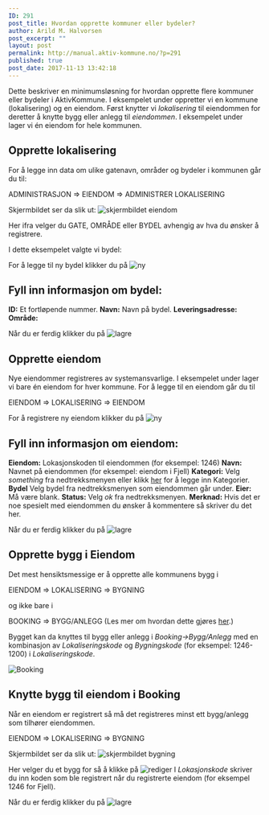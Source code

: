 ```yaml
---
ID: 291
post_title: Hvordan opprette kommuner eller bydeler?
author: Arild M. Halvorsen
post_excerpt: ""
layout: post
permalink: http://manual.aktiv-kommune.no/?p=291
published: true
post_date: 2017-11-13 13:42:18
---
```

Dette beskriver en minimumsløsning for hvordan opprette flere kommuner eller bydeler i AktivKommune. I eksempelet under oppretter vi en kommune (lokalisering) og en eiendom. Først knytter vi *lokalisering* til eiendommen for deretter å knytte bygg eller anlegg til *eiendommen*. I eksempelet under lager vi én eiendom for hele kommunen.

## Opprette lokalisering

For å legge inn data om ulike gatenavn, områder og bydeler i kommunen går du til:

ADMINISTRASJON => EIENDOM => ADMINISTRER LOKALISERING

Skjermbildet ser da slik ut: 
![skjermbildet eiendom](http://manual.aktiv-kommune.no/wp-content/uploads/2017/12/eiendom.png)

Her ifra velger du GATE, OMRÅDE eller BYDEL avhengig av hva du ønsker å registrere. 

I dette eksempelet valgte vi bydel:

For å legge til ny bydel klikker du på 
![ny](http://manual.aktiv-kommune.no/wp-content/uploads/2017/12/NY.png)

## Fyll inn informasjon om bydel:
**ID:** Et fortløpende nummer.
**Navn:** Navn på bydel. 
**Leveringsadresse:**
**Område:**

Når du er ferdig klikker du på 
![lagre](http://manual.aktiv-kommune.no/wp-content/uploads/2017/12/lagre.png)


## Opprette eiendom
Nye eiendommer registreres av systemansvarlige. I eksempelet under lager vi bare én eiendom for hver kommune. For å legge til en eiendom går du til

EIENDOM => LOKALISERING => EIENDOM 

For å registrere ny eiendom klikker du på 
![ny](http://manual.aktiv-kommune.no/wp-content/uploads/2017/12/NY.png)

## Fyll inn informasjon om eiendom:
**Eiendom:** Lokasjonskoden til eiendommen (for eksempel: 1246)
**Navn:** Navnet på eiendommen (for eksempel: eiendom i Fjell)
**Kategori:** Velg *something* fra nedtrekksmenyen eller klikk [her](https://manual.aktiv-kommune.no/?p=700) for å legge inn Kategorier.
**Bydel** Velg bydel fra nedtrekksmenyen som eiendommen går under. 
**Eier:** Må være blank.
**Status:** Velg *ok* fra nedtrekksmenyen.
**Merknad:** Hvis det er noe spesielt med eiendommen du ønsker å kommentere så skriver du det her. 

Når du er ferdig klikker du på 
![lagre](http://manual.aktiv-kommune.no/wp-content/uploads/2017/12/lagre.png)


## Opprette bygg i Eiendom
Det mest hensiktsmessige er å opprette alle kommunens bygg i 

EIENDOM => LOKALISERING => BYGNING

og ikke bare i 

BOOKING => BYGG/ANLEGG (Les mer om hvordan dette gjøres [her](http://manual.aktiv-kommune.no/?p=321).)

Bygget kan da knyttes til bygg eller anlegg i *Booking->Bygg/Anlegg* med en kombinasjon av *Lokaliseringskode* og *Bygningskode* (for eksempel: 1246-1200) i *Lokaliseringskode*.

![Booking ](http://manual.aktiv-kommune.no/wp-content/uploads/2017/11/booking_bygg-anlegg-e1511184434853.png)

## Knytte bygg til eiendom i Booking
Når en eiendom er registrert så må det registreres minst ett bygg/anlegg som tilhører eiendommen.  

EIENDOM => LOKALISERING => BYGNING

Skjermbildet ser da slik ut: 
![skjermbildet bygning](http://manual.aktiv-kommune.no/wp-content/uploads/2017/12/eiendombygning.png)

Her velger du et bygg for så å klikke på 
![rediger](http://manual.aktiv-kommune.no/wp-content/uploads/2017/12/rediger.png)
I *Lokasjonskode* skriver du inn koden som ble registrert når du registrerte eiendom (for eksempel 1246 for Fjell).

Når du er ferdig klikker du på 
![lagre](http://manual.aktiv-kommune.no/wp-content/uploads/2017/12/lagre.png)